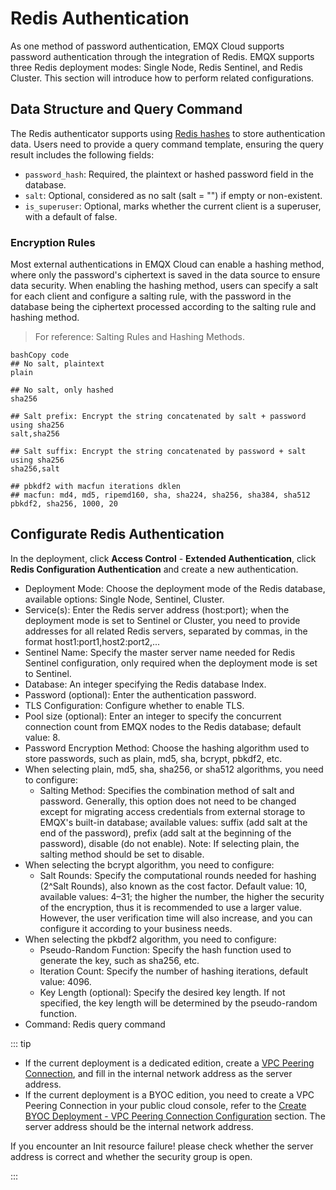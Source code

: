 # Redis Authentication

As one method of password authentication, EMQX Cloud supports password authentication through the integration of Redis. EMQX supports three Redis deployment modes: Single Node, Redis Sentinel, and Redis Cluster. This section will introduce how to perform related configurations.

## Data Structure and Query Command

The Redis authenticator supports using [Redis hashes](https://redis.io/docs/manual/data-types/#hashes) to store authentication data. Users need to provide a query command template, ensuring the query result includes the following fields:

- `password_hash`: Required, the plaintext or hashed password field in the database.
- `salt`: Optional, considered as no salt (salt = "") if empty or non-existent.
- `is_superuser`: Optional, marks whether the current client is a superuser, with a default of false.

### Encryption Rules

Most external authentications in EMQX Cloud can enable a hashing method, where only the password's ciphertext is saved in the data source to ensure data security. When enabling the hashing method, users can specify a salt for each client and configure a salting rule, with the password in the database being the ciphertext processed according to the salting rule and hashing method.

> For reference: Salting Rules and Hashing Methods.

```
bashCopy code
## No salt, plaintext
plain

## No salt, only hashed
sha256

## Salt prefix: Encrypt the string concatenated by salt + password using sha256
salt,sha256

## Salt suffix: Encrypt the string concatenated by password + salt using sha256
sha256,salt

## pbkdf2 with macfun iterations dklen
## macfun: md4, md5, ripemd160, sha, sha224, sha256, sha384, sha512
pbkdf2, sha256, 1000, 20
```

## Configurate Redis Authentication

In the deployment, click **Access Control** - **Extended Authentication**, click **Redis Configuration Authentication** and create a new authentication.

- Deployment Mode: Choose the deployment mode of the Redis database, available options: Single Node, Sentinel, Cluster.
- Service(s): Enter the Redis server address (host:port); when the deployment mode is set to Sentinel or Cluster, you need to provide addresses for all related Redis servers, separated by commas, in the format host1:port1,host2:port2,...
- Sentinel Name: Specify the master server name needed for Redis Sentinel configuration, only required when the deployment mode is set to Sentinel.
- Database: An integer specifying the Redis database Index.
- Password (optional): Enter the authentication password.
- TLS Configuration: Configure whether to enable TLS.
- Pool size (optional): Enter an integer to specify the concurrent connection count from EMQX nodes to the Redis database; default value: 8.
- Password Encryption Method: Choose the hashing algorithm used to store passwords, such as plain, md5, sha, bcrypt, pbkdf2, etc.
- When selecting plain, md5, sha, sha256, or sha512 algorithms, you need to configure:
  - Salting Method: Specifies the combination method of salt and password. Generally, this option does not need to be changed except for migrating access credentials from external storage to EMQX's built-in database; available values: suffix (add salt at the end of the password), prefix (add salt at the beginning of the password), disable (do not enable). Note: If selecting plain, the salting method should be set to disable.
- When selecting the bcrypt algorithm, you need to configure:
  - Salt Rounds: Specify the computational rounds needed for hashing (2^Salt Rounds), also known as the cost factor. Default value: 10, available values: 4–31; the higher the number, the higher the security of the encryption, thus it is recommended to use a larger value. However, the user verification time will also increase, and you can configure it according to your business needs.
- When selecting the pkbdf2 algorithm, you need to configure:
  - Pseudo-Random Function: Specify the hash function used to generate the key, such as sha256, etc.
  - Iteration Count: Specify the number of hashing iterations, default value: 4096.
  - Key Length (optional): Specify the desired key length. If not specified, the key length will be determined by the pseudo-random function.
- Command: Redis query command

::: tip

- If the current deployment is a dedicated edition, create a [VPC Peering Connection](./vpc_peering.md), and fill in the internal network address as the server address.
- If the current deployment is a BYOC edition, you need to create a VPC Peering Connection in your public cloud console, refer to the [Create BYOC Deployment - VPC Peering Connection Configuration](../create/byoc.md#vpc-peering-connection-configuration) section. The server address should be the internal network address.

If you encounter an Init resource failure! please check whether the server address is correct and whether the security group is open. 

:::
